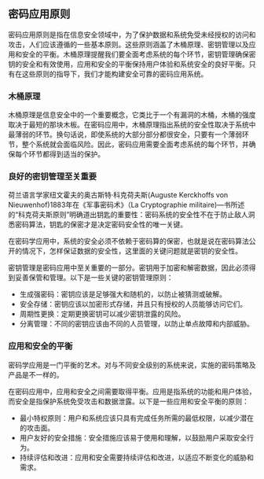 ## 密码应用原则

密码应用原则是指在信息安全领域中，为了保护数据和系统免受未经授权的访问和攻击，人们应该遵循的一些基本原则。这些原则涵盖了木桶原理、密钥管理以及应用和安全的平衡。木桶原理提醒我们要全面考虑系统的每个环节，密钥管理确保密钥的安全和有效使用，应用和安全的平衡保持用户体验和系统安全的良好平衡。只有在这些原则的指导下，我们才能构建安全可靠的密码应用系统。

### 木桶原理

木桶原理是信息安全中的一个重要概念，它类比于一个有漏洞的木桶，木桶的强度取决于最短的那块木板。在密码应用中，木桶原理指出系统的安全性取决于系统中最薄弱的环节。换句话说，即使系统的大部分部分都很安全，只要有一个薄弱环节，整个系统就会面临风险。因此，密码应用需要全面考虑系统的每个环节，并确保每个环节都得到适当的保护。

### 良好的密钥管理至关重要

荷兰语言学家纽文霍夫的奥古斯特·科克荷夫斯(Auguste Kerckhoffs von Nieuwenhof)1883年在《军事密码术》（La Cryptographie militaire)—书所述的“科克荷夫斯原则”明确道出钥匙的重要性：密码系统的安全性不在于防止敌人洞悉密码算法，钥匙的保密才是决定密码安全性的唯一关键。

在密码学应用中，系统的安全必须不依赖于密码算的保密，也就是说在密码算法公开的情况下，怎样保证数据的安全性，这里面的关键问题就是密钥的安全性。

密钥管理是密码应用中至关重要的一部分。密钥用于加密和解密数据，因此必须得到妥善保管和管理。以下是一些关键的密钥管理原则：

- 生成强密码：密钥应该是足够强大和随机的，以防止被猜测或破解。
- 安全存储：密钥应该以加密形式存储，并且只有授权的人员能够访问它们。
- 周期性更换：定期更换密钥可以减少密钥泄露的风险。
- 分离管理：不同的密钥应该由不同的人员管理，以防止单点故障和内部威胁。

### 应用和安全的平衡

密码学应用是一门平衡的艺术。对与不同安全级别的系统来说，实施的密码策略及产品是不一样的。

在密码应用中，应用和安全之间需要取得平衡。应用是指系统的功能和用户体验，而安全是指保护系统免受攻击和数据泄露。以下是一些应用和安全平衡的原则：

- 最小特权原则：用户和系统应该只具有完成任务所需的最低权限，以减少潜在的攻击面。
- 用户友好的安全措施：安全措施应该易于使用和理解，以鼓励用户采取安全行为。
- 持续评估和改进：应用和安全需要持续评估和改进，以适应不断变化的威胁和需求。


